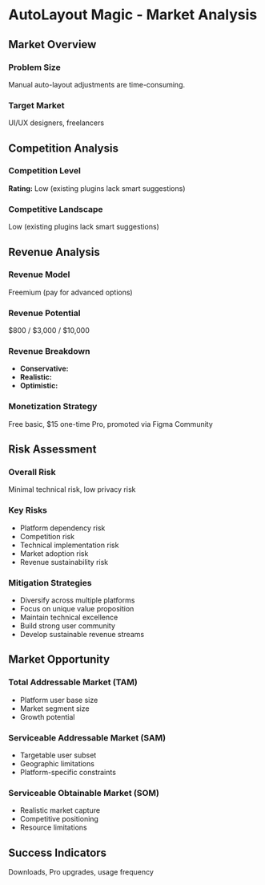 # AutoLayout Magic - Market Analysis

## Market Overview

### Problem Size
Manual auto-layout adjustments are time-consuming.

### Target Market
UI/UX designers, freelancers

## Competition Analysis

### Competition Level
**Rating:** Low (existing plugins lack smart suggestions)

### Competitive Landscape
Low (existing plugins lack smart suggestions)

## Revenue Analysis

### Revenue Model
Freemium (pay for advanced options)

### Revenue Potential
$800 / $3,000 / $10,000

### Revenue Breakdown
- **Conservative:** 
- **Realistic:** 
- **Optimistic:** 

### Monetization Strategy
Free basic, $15 one-time Pro, promoted via Figma Community

## Risk Assessment

### Overall Risk
Minimal technical risk, low privacy risk

### Key Risks
- Platform dependency risk
- Competition risk
- Technical implementation risk
- Market adoption risk
- Revenue sustainability risk

### Mitigation Strategies
- Diversify across multiple platforms
- Focus on unique value proposition
- Maintain technical excellence
- Build strong user community
- Develop sustainable revenue streams

## Market Opportunity

### Total Addressable Market (TAM)
- Platform user base size
- Market segment size
- Growth potential

### Serviceable Addressable Market (SAM)
- Targetable user subset
- Geographic limitations
- Platform-specific constraints

### Serviceable Obtainable Market (SOM)
- Realistic market capture
- Competitive positioning
- Resource limitations

## Success Indicators
Downloads, Pro upgrades, usage frequency

